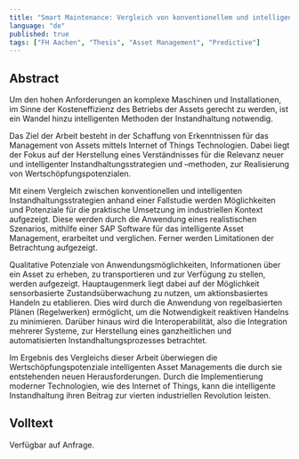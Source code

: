 ```yaml
---
title: "Smart Maintenance: Vergleich von konventionellem und intelligentem Asset Management"
language: "de"
published: true
tags: ["FH Aachen", "Thesis", "Asset Management", "Predictive"]
---
```


## Abstract

Um den hohen Anforderungen an komplexe Maschinen und Installationen, im Sinne
der Kosteneffizienz des Betriebs der Assets gerecht zu werden, ist ein Wandel
hinzu intelligenten Methoden der Instandhaltung notwendig.

Das Ziel der Arbeit besteht in der Schaffung von Erkenntnissen für das
Management von Assets mittels Internet of Things Technologien. Dabei liegt der
Fokus auf der Herstellung eines Verständnisses für die Relevanz neuer und
intelligenter Instandhaltungsstrategien und –methoden, zur
Realisierung von Wertschöpfungspotenzialen.

Mit einem Vergleich zwischen konventionellen und intelligenten
Instandhaltungsstrategien anhand einer Fallstudie werden Möglichkeiten und
Potenziale für die praktische Umsetzung im industriellen Kontext aufgezeigt.
Diese werden durch die Anwendung eines realistischen Szenarios, mithilfe einer
SAP Software für das intelligente Asset Management, erarbeitet und verglichen.
Ferner werden Limitationen der Betrachtung aufgezeigt.

Qualitative Potenziale von Anwendungsmöglichkeiten, Informationen über ein
Asset zu erheben, zu transportieren und zur Verfügung zu stellen, werden
aufgezeigt. Hauptaugenmerk liegt dabei auf der Möglichkeit sensorbasierte
Zustandsüberwachung zu nutzen, um aktionsbasiertes Handeln zu etablieren. Dies
wird durch die Anwendung von regelbasierten Plänen (Regelwerken) ermöglicht,
um die Notwendigkeit reaktiven Handelns zu minimieren. Darüber hinaus wird
die Interoperabilität, also die Integration mehrerer Systeme, zur Herstellung
eines ganzheitlichen und automatisierten Instandhaltungsprozesses betrachtet.

Im Ergebnis des Vergleichs dieser Arbeit überwiegen die
Wertschöpfungspotenziale intelligenten Asset Managements die durch sie
entstehenden neuen Herausforderungen. Durch die Implementierung moderner
Technologien, wie des Internet of Things, kann die intelligente Instandhaltung
ihren Beitrag zur vierten industriellen Revolution leisten.

## Volltext

Verfügbar auf Anfrage.
